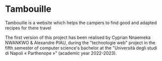 # Tambouille
Tambouille is a website which helps the campers to find good and adapted recipes for there travel 

The first version of this project has been realised by Cyprian Nnaemeka NWANKWO & Alexandre PIAU, during the "technologie web" project in the fifth semester of computer science's bachelor at the "Università degli studi di Napoli « Parthenope »" (academic year 2022-2023).

